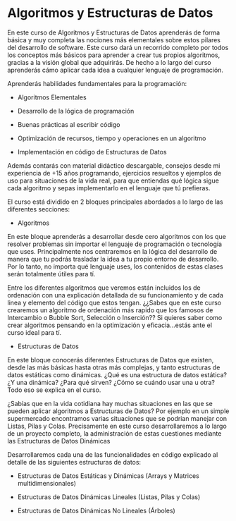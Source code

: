 # Algoritmos y Estructuras de Datos 
En este curso de Algoritmos y Estructuras de Datos aprenderás de forma básica y muy completa las nociones más elementales sobre estos pilares del desarrollo de software. Este curso dará un recorrido completo por todos los conceptos más básicos para aprender a crear tus propios algoritmos, gracias a la visión global que adquirirás. De hecho a lo largo del curso aprenderás cámo aplicar cada idea a cualquier lenguaje de programación.

Aprenderás habilidades fundamentales para la programación:

- Algoritmos Elementales

- Desarrollo de la lógica de programación

- Buenas prácticas al escribir código

- Optimización de recursos, tiempo y operaciones en un algoritmo

- Implementación en código de Estructuras de Datos

Además contarás con material didáctico descargable, consejos desde mi experiencia de +15 años programando, ejercicios resueltos y ejemplos de uso para situaciones de la vida real, para que entiendas qué lógica sigue cada algoritmo y sepas implementarlo en el lenguaje que tú prefieras.

El curso está dividido en 2 bloques principales abordados a lo largo de las diferentes secciones:

- Algoritmos

En este bloque aprenderás a desarrollar desde cero algoritmos con los que resolver problemas sin importar el lenguaje de programación o tecnología que uses. Principalmente nos centraremos en la lógica del desarrollo de manera que tu podrás trasladar la idea a tu propio entorno de desarrollo. Por lo tanto, no importa qué lenguaje uses, los contenidos de estas clases serán totalmente útiles para tí.

Entre los diferentes algoritmos que veremos están incluidos los de ordenación con una explicación detallada de su funcionamiento y de cada linea y elemento del código que estos tengan. ¿¿Sabes que en este curso crearemos un algoritmo de ordenación más rapido que los famosos de Intercambio o Bubble Sort, Selección o Inserción?? Si quieres saber como crear algoritmos pensando en la optimización y eficacia...estás ante el curso ideal para tí.

- Estructuras de Datos

En este bloque conocerás diferentes Estructuras de Datos que existen, desde las más básicas hasta otras más complejas, y tanto estructuras de datos estáticas como dinámicas. ¿Qué es una estructura de datos estática? ¿Y una dinámica? ¿Para qué sirven? ¿Cómo se cuándo usar una u otra? Todo eso se explica en el curso.

¿Sabías que en la vida cotidiana hay muchas situaciones en las que se pueden aplicar algoritmos a Estructuras de Datos? Por ejemplo en un simple supermercado encontramos varias situaciones que se podrian manejar con Listas, Pilas y Colas. Precisamente en este curso desarrollaremos a lo largo de un proyecto completo, la administración de estas cuestiones mediante las Estructuras de Datos Dinámicas

Desarrollaremos cada una de las funcionalidades en código explicado al detalle de las siguientes estructuras de datos:

- Estructuras de Datos Estáticas y Dinámicas (Arrays y Matrices multidimensionales)

- Estructuras de Datos Dinámicas Lineales (Listas, Pilas y Colas)

- Estructuras de Datos Dinámicas No Lineales (Árboles)
